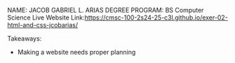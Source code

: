 NAME: JACOB GABRIEL L. ARIAS
DEGREE PROGRAM: BS Computer Science
Live Website Link:https://cmsc-100-2s24-25-c3l.github.io/exer-02-html-and-css-jcobarias/

Takeaways:
- Making a website needs proper planning

